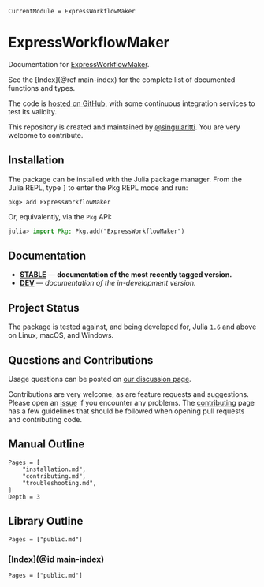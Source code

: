 ```@meta
CurrentModule = ExpressWorkflowMaker
```

# ExpressWorkflowMaker

Documentation for [ExpressWorkflowMaker](https://github.com/MineralsCloud/ExpressWorkflowMaker.jl).

See the [Index](@ref main-index) for the complete list of documented functions
and types.

The code is [hosted on GitHub](https://github.com/MineralsCloud/ExpressWorkflowMaker.jl),
with some continuous integration services to test its validity.

This repository is created and maintained by [@singularitti](https://github.com/singularitti).
You are very welcome to contribute.

## Installation

The package can be installed with the Julia package manager.
From the Julia REPL, type `]` to enter the Pkg REPL mode and run:

```
pkg> add ExpressWorkflowMaker
```

Or, equivalently, via the `Pkg` API:

```julia
julia> import Pkg; Pkg.add("ExpressWorkflowMaker")
```

## Documentation

- [**STABLE**](https://MineralsCloud.github.io/ExpressWorkflowMaker.jl/stable) &mdash; **documentation of the most recently tagged version.**
- [**DEV**](https://MineralsCloud.github.io/ExpressWorkflowMaker.jl/dev) &mdash; _documentation of the in-development version._

## Project Status

The package is tested against, and being developed for, Julia `1.6` and above on Linux,
macOS, and Windows.

## Questions and Contributions

Usage questions can be posted on
[our discussion page](https://github.com/MineralsCloud/ExpressWorkflowMaker.jl/discussions).

Contributions are very welcome, as are feature requests and suggestions. Please open an
[issue](https://github.com/MineralsCloud/ExpressWorkflowMaker.jl/issues)
if you encounter any problems. The [contributing](@ref) page has
a few guidelines that should be followed when opening pull requests and contributing code.

## Manual Outline

```@contents
Pages = [
    "installation.md",
    "contributing.md",
    "troubleshooting.md",
]
Depth = 3
```

## Library Outline

```@contents
Pages = ["public.md"]
```

### [Index](@id main-index)

```@index
Pages = ["public.md"]
```
